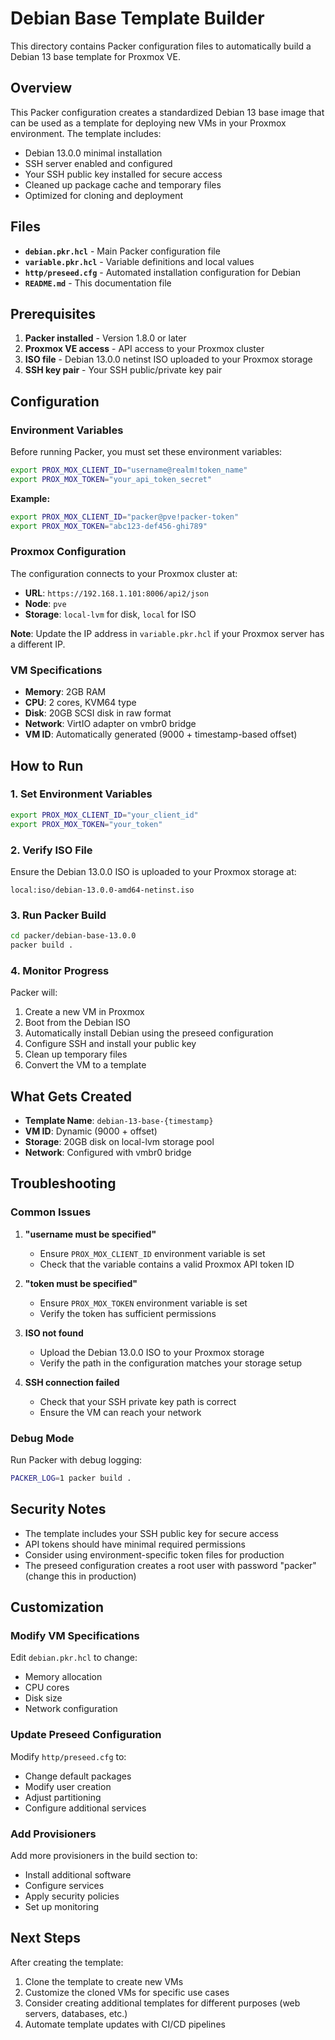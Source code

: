 # Debian Base Template Builder

This directory contains Packer configuration files to automatically build a Debian 13 base template for Proxmox VE.

## Overview

This Packer configuration creates a standardized Debian 13 base image that can be used as a template for deploying new VMs in your Proxmox environment. The template includes:

- Debian 13.0.0 minimal installation
- SSH server enabled and configured
- Your SSH public key installed for secure access
- Cleaned up package cache and temporary files
- Optimized for cloning and deployment

## Files

- **`debian.pkr.hcl`** - Main Packer configuration file
- **`variable.pkr.hcl`** - Variable definitions and local values
- **`http/preseed.cfg`** - Automated installation configuration for Debian
- **`README.md`** - This documentation file

## Prerequisites

1. **Packer installed** - Version 1.8.0 or later
2. **Proxmox VE access** - API access to your Proxmox cluster
3. **ISO file** - Debian 13.0.0 netinst ISO uploaded to your Proxmox storage
4. **SSH key pair** - Your SSH public/private key pair

## Configuration

### Environment Variables

Before running Packer, you must set these environment variables:

```bash
export PROX_MOX_CLIENT_ID="username@realm!token_name"
export PROX_MOX_TOKEN="your_api_token_secret"
```

**Example:**
```bash
export PROX_MOX_CLIENT_ID="packer@pve!packer-token"
export PROX_MOX_TOKEN="abc123-def456-ghi789"
```

### Proxmox Configuration

The configuration connects to your Proxmox cluster at:
- **URL**: `https://192.168.1.101:8006/api2/json`
- **Node**: `pve`
- **Storage**: `local-lvm` for disk, `local` for ISO

**Note**: Update the IP address in `variable.pkr.hcl` if your Proxmox server has a different IP.

### VM Specifications

- **Memory**: 2GB RAM
- **CPU**: 2 cores, KVM64 type
- **Disk**: 20GB SCSI disk in raw format
- **Network**: VirtIO adapter on vmbr0 bridge
- **VM ID**: Automatically generated (9000 + timestamp-based offset)

## How to Run

### 1. Set Environment Variables

```bash
export PROX_MOX_CLIENT_ID="your_client_id"
export PROX_MOX_TOKEN="your_token"
```

### 2. Verify ISO File

Ensure the Debian 13.0.0 ISO is uploaded to your Proxmox storage at:
```
local:iso/debian-13.0.0-amd64-netinst.iso
```

### 3. Run Packer Build

```bash
cd packer/debian-base-13.0.0
packer build .
```

### 4. Monitor Progress

Packer will:
1. Create a new VM in Proxmox
2. Boot from the Debian ISO
3. Automatically install Debian using the preseed configuration
4. Configure SSH and install your public key
5. Clean up temporary files
6. Convert the VM to a template

## What Gets Created

- **Template Name**: `debian-13-base-{timestamp}`
- **VM ID**: Dynamic (9000 + offset)
- **Storage**: 20GB disk on local-lvm storage pool
- **Network**: Configured with vmbr0 bridge

## Troubleshooting

### Common Issues

1. **"username must be specified"**
   - Ensure `PROX_MOX_CLIENT_ID` environment variable is set
   - Check that the variable contains a valid Proxmox API token ID

2. **"token must be specified"**
   - Ensure `PROX_MOX_TOKEN` environment variable is set
   - Verify the token has sufficient permissions

3. **ISO not found**
   - Upload the Debian 13.0.0 ISO to your Proxmox storage
   - Verify the path in the configuration matches your storage setup

4. **SSH connection failed**
   - Check that your SSH private key path is correct
   - Ensure the VM can reach your network

### Debug Mode

Run Packer with debug logging:
```bash
PACKER_LOG=1 packer build .
```

## Security Notes

- The template includes your SSH public key for secure access
- API tokens should have minimal required permissions
- Consider using environment-specific token files for production
- The preseed configuration creates a root user with password "packer" (change this in production)

## Customization

### Modify VM Specifications

Edit `debian.pkr.hcl` to change:
- Memory allocation
- CPU cores
- Disk size
- Network configuration

### Update Preseed Configuration

Modify `http/preseed.cfg` to:
- Change default packages
- Modify user creation
- Adjust partitioning
- Configure additional services

### Add Provisioners

Add more provisioners in the build section to:
- Install additional software
- Configure services
- Apply security policies
- Set up monitoring

## Next Steps

After creating the template:
1. Clone the template to create new VMs
2. Customize the cloned VMs for specific use cases
3. Consider creating additional templates for different purposes (web servers, databases, etc.)
4. Automate template updates with CI/CD pipelines 